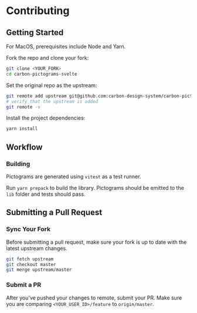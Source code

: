 # Contributing

## Getting Started

For MacOS, prerequisites include Node and Yarn.

Fork the repo and clone your fork:

```bash
git clone <YOUR_FORK>
cd carbon-pictograms-svelte
```

Set the original repo as the upstream:

```bash
git remote add upstream git@github.com:carbon-design-system/carbon-pictograms-svelte.git
# verify that the upstream is added
git remote -v
```

Install the project dependencies:

```bash
yarn install
```

## Workflow

### Building

Pictograms are generated using `vitest` as a test runner.

Run `yarn prepack` to build the library. Pictograms should be emitted to the `lib` folder and tests should pass.

## Submitting a Pull Request

### Sync Your Fork

Before submitting a pull request, make sure your fork is up to date with the latest upstream changes.

```bash
git fetch upstream
git checkout master
git merge upstream/master
```

### Submit a PR

After you've pushed your changes to remote, submit your PR. Make sure you are comparing `<YOUR_USER_ID>/feature` to `origin/master`.
